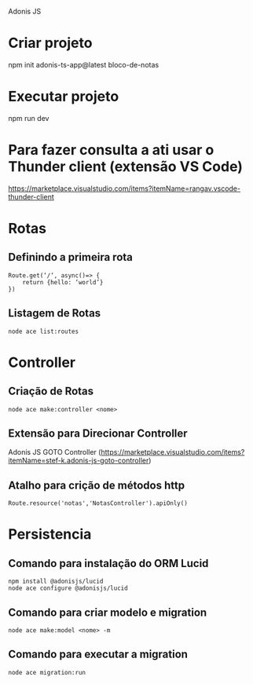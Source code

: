 Adonis JS

# Criar projeto 

 npm init adonis-ts-app@latest bloco-de-notas

# Executar projeto

npm run dev

# Para fazer consulta a ati usar o Thunder client (extensão VS Code)

https://marketplace.visualstudio.com/items?itemName=rangav.vscode-thunder-client

# Rotas

## Definindo a primeira rota

```
Route.get(‘/‘, async()=> {
	return {hello: ‘world’}
})
```
## Listagem de Rotas

```node ace list:routes```
# Controller

## Criação de Rotas

```node ace make:controller <nome>```

## Extensão para Direcionar Controller

Adonis JS GOTO Controller (https://marketplace.visualstudio.com/items?itemName=stef-k.adonis-js-goto-controller)

## Atalho para crição de métodos http

```Route.resource('notas','NotasController').apiOnly()```

# Persistencia

## Comando para instalação do ORM Lucid

``` 
npm install @adonisjs/lucid
node ace configure @adonisjs/lucid
```
## Comando para criar modelo e migration
```node ace make:model <nome> -m```

## Comando para executar a migration
```node ace migration:run```